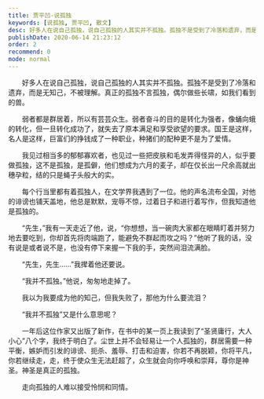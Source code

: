 ```yaml
---
title: 贾平凹-说孤独
keywords: [说孤独, 贾平凹, 散文]
desc: 好多人在说自己孤独，说自己孤独的人其实并不孤独。孤独不是受到了冷落和遗弃，而是无知己，不被理解。真正的孤独不言孤独，偶尔做些长啸，如我们看到的兽。
publishDate: 2020-06-14 21:23:12
order: 2
recommend: 0
mode: normal
---
```


　　好多人在说自己孤独，说自己孤独的人其实并不孤独。孤独不是受到了冷落和遗弃，而是无知己，不被理解。真正的孤独不言孤独，偶尔做些长啸，如我们看到的兽。

　　弱者都是群居着，所以有芸芸众生。弱者奋斗的目的是转化为强者，像蛹向蛾的转化，但一旦转化成功了，就失去了原本满足和享受欲望的要求。国王是这样，名人是这样，巨富们的挣钱成了一种职业，种猪们的配种更不是为了爱情。

　　我见过相当多的郁郁寡欢者，也见过一些把皮肤和毛发弄得怪异的人，似乎要做孤独，这不是孤独，是孤僻，他们想成为六月的麦子，却在仅长出一尺余高就出穗孕粒，结的只是蝇子头般大的实。

　　每个行当里都有着孤独人，在文学界我遇到了一位。他的声名流布全国，对他的诽谤也铺天盖地，他总是默默，宠辱不惊，过着日子和进行着写作，但我知道他是孤独的。

　　“先生，”我有一天走近了他，说，“你想想，当一碗肉大家都在眼睛盯着并努力地去要吃到，你却首先将肉端跑了，能避免不群起而攻之吗？”他听了我的话，没有说是或者说不是，也没有停下来握一下我的手，突然间泪流满脸。

　　“先生，先生……”我撵着他还要说。

　　“我并不孤独。”他说，匆匆地走掉了。

　　我以为我要成为他的知己，但我失败了，那他为什么要流泪？

　　“我并不孤独”又是什么意思呢？

　　一年后这位作家又出版了新作，在书中的某一页上我读到了“圣贤庸行，大人小心”八个字，我终于明白了。尘世上并不会轻易让一个人孤独的，群居需要一种平衡，嫉妒而引发的诽谤、扼杀、羞辱、打击和迫害，你若不再脱颖，你将平凡，你若继续走，走，终于使众生无法赶超了，众生就会向你呼唤和崇拜，尊你是神圣。神圣是真正的孤独。

　　走向孤独的人难以接受怜悯和同情。
